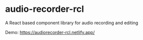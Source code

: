 # audio-recorder-rcl

A React based component library for audio recording and editing

Demo: https://audiorecorder-rcl.netlify.app/
